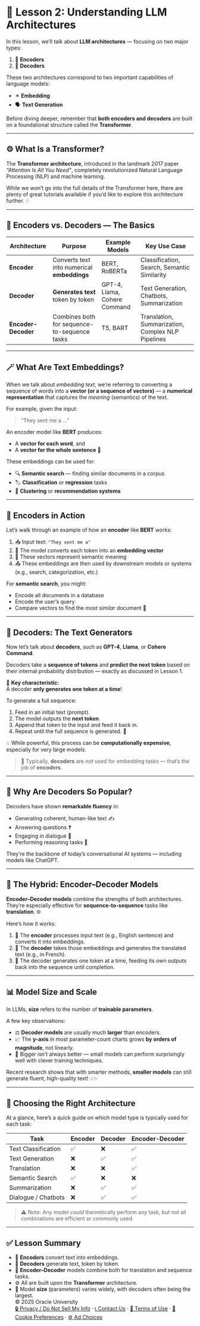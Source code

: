# 🧱 Lesson 2: Understanding LLM Architectures

In this lesson, we’ll talk about **LLM architectures** — focusing on two major types:

1. 🧩 **Encoders**
2. 🔡 **Decoders**

These two architectures correspond to two important capabilities of language models:

- ✴️ **Embedding**
- 🗣️ **Text Generation**

Before diving deeper, remember that **both encoders and decoders** are built on a foundational structure called the **Transformer**.

---

## ⚙️ What Is a Transformer?

The **Transformer architecture**, introduced in the landmark 2017 paper *“Attention Is All You Need”*, completely revolutionized Natural Language Processing (NLP) and machine learning.  

While we won’t go into the full details of the Transformer here, there are plenty of great tutorials available if you’d like to explore this architecture further. 💡

---

## 🧠 Encoders vs. Decoders — The Basics

| Architecture | Purpose | Example Models | Key Use Case |
|---------------|----------|----------------|--------------|
| **Encoder** | Converts text into numerical **embeddings** | BERT, RoBERTa | Classification, Search, Semantic Similarity |
| **Decoder** | **Generates text** token by token | GPT-4, Llama, Cohere Command | Text Generation, Chatbots, Summarization |
| **Encoder-Decoder** | Combines both for sequence-to-sequence tasks | T5, BART | Translation, Summarization, Complex NLP Pipelines |

---

## 🪄 What Are Text Embeddings?

When we talk about *embedding text*, we’re referring to converting a sequence of words into a **vector (or a sequence of vectors)** — a **numerical representation** that captures the *meaning* (semantics) of the text.  

For example, given the input:

> “They sent me a ...”

An encoder model like **BERT** produces:
- A **vector for each word**, and  
- A **vector for the whole sentence** 🧭  

These embeddings can be used for:
- 🔍 **Semantic search** — finding similar documents in a corpus  
- 🏷️ **Classification** or **regression** tasks  
- 🧩 **Clustering** or **recommendation systems**

---

## 🧩 Encoders in Action

Let’s walk through an example of how an **encoder** like **BERT** works:

1. 📥 Input text: `"They sent me a"`
2. 🧠 The model converts each token into an **embedding vector**
3. 🧮 These vectors represent semantic meaning
4. 📤 These embeddings are then used by downstream models or systems (e.g., search, categorization, etc.)

For **semantic search**, you might:
- Encode all documents in a database  
- Encode the user’s query  
- Compare vectors to find the *most similar* document 🧷

---

## 💬 Decoders: The Text Generators

Now let’s talk about **decoders**, such as **GPT-4**, **Llama**, or **Cohere Command**.

Decoders take a **sequence of tokens** and **predict the next token** based on their internal probability distribution — exactly as discussed in Lesson 1.

🧩 **Key characteristic:**  
A decoder **only generates one token at a time**!  

To generate a full sequence:
1. Feed in an initial text (prompt).  
2. The model outputs the **next token**.  
3. Append that token to the input and feed it back in.  
4. Repeat until the full sequence is generated. 🔁  

💡 While powerful, this process can be **computationally expensive**, especially for very large models.

> 📝 Typically, **decoders** are *not* used for embedding tasks — that’s the job of **encoders**.

---

## 🚀 Why Are Decoders So Popular?

Decoders have shown **remarkable fluency** in:
- Generating coherent, human-like text ✍️  
- Answering questions ❓  
- Engaging in dialogue 💬  
- Performing reasoning tasks 🧮  

They’re the backbone of today’s conversational AI systems — including models like ChatGPT.

---

## 🔄 The Hybrid: Encoder–Decoder Models

**Encoder–Decoder models** combine the strengths of both architectures.  
They’re especially effective for **sequence-to-sequence** tasks like **translation**. 🌐

Here’s how it works:
1. 🧠 The **encoder** processes input text (e.g., English sentence) and converts it into embeddings.  
2. 🔡 The **decoder** takes those embeddings and generates the translated text (e.g., in French).  
3. 🔁 The decoder generates one token at a time, feeding its own outputs back into the sequence until completion.

---

## 📊 Model Size and Scale

In LLMs, **size** refers to the number of **trainable parameters**.  

A few key observations:
- ⚖️ **Decoder models** are usually much **larger** than encoders.  
- 📈 The **y-axis** in most parameter-count charts grows **by orders of magnitude**, not linearly.  
- 🧮 Bigger isn’t always better — small models can perform surprisingly well with clever training techniques.

Recent research shows that with smarter methods, **smaller models** can still generate fluent, high-quality text! 💡✨

---

## 🧾 Choosing the Right Architecture

At a glance, here’s a quick guide on which model type is typically used for each task:

| Task | Encoder | Decoder | Encoder-Decoder |
|------|----------|----------|----------------|
| Text Classification | ✅ | ❌ | ✅ |
| Text Generation | ❌ | ✅ | ✅ |
| Translation | ❌ | ❌ | ✅ |
| Semantic Search | ✅ | ❌ | ❌ |
| Summarization | ❌ | ✅ | ✅ |
| Dialogue / Chatbots | ❌ | ✅ | ✅ |

> ⚠️ Note: Any model *could* theoretically perform any task, but not all combinations are efficient or commonly used.

---

## ✅ Lesson Summary

- 🧩 **Encoders** convert text into embeddings.  
- 🔡 **Decoders** generate text, token by token.  
- 🔀 **Encoder–Decoder** models combine both for translation and sequence tasks.  
- ⚙️ All are built upon the **Transformer** architecture.  
- 🧮 Model **size** (parameters) varies widely, with decoders often being the largest.  
© 2025 Oracle University  
[🔒 Privacy / Do Not Sell My Info](#) · [📞 Contact Us](#) · [📜 Terms of Use](#) · [🍪 Cookie Preferences](#) · [⚙️ Ad Choices](#)

